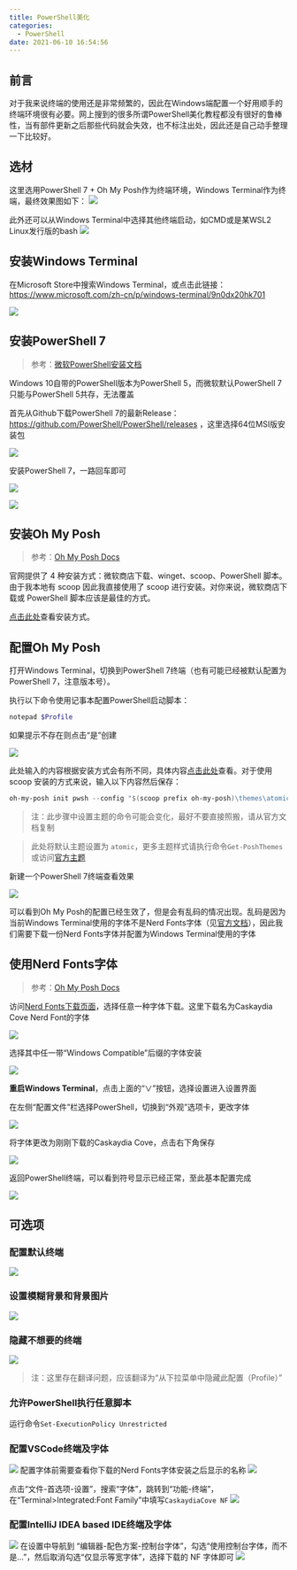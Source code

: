 ```yaml
---
title: PowerShell美化
categories:
  - PowerShell
date: 2021-06-10 16:54:56
---
```

<script type="text/javascript" src="/js/push.js"></script>

## 前言
对于我来说终端的使用还是非常频繁的，因此在Windows端配置一个好用顺手的终端环境很有必要。网上搜到的很多所谓PowerShell美化教程都没有很好的鲁棒性，当有部件更新之后那些代码就会失效，也不标注出处，因此还是自己动手整理一下比较好。

## 选材
这里选用PowerShell 7 + Oh My Posh作为终端环境，Windows Terminal作为终端，最终效果图如下：
![](img/173755.jpg)

此外还可以从Windows Terminal中选择其他终端启动，如CMD或是某WSL2 Linux发行版的bash
![](img/174241.jpg)

## 安装Windows Terminal
在Microsoft Store中搜索Windows Terminal，或点击此链接：https://www.microsoft.com/zh-cn/p/windows-terminal/9n0dx20hk701

![](img/175447.jpg)



## 安装PowerShell 7
> 参考：[微软PowerShell安装文档](https://docs.microsoft.com/en-us/powershell/scripting/install/installing-powershell-core-on-windows?view=powershell-7.1)

Windows 10自带的PowerShell版本为PowerShell 5，而微软默认PowerShell 7只能与PowerShell 5共存，无法覆盖


首先从Github下载PowerShell 7的最新Release：https://github.com/PowerShell/PowerShell/releases ，这里选择64位MSI版安装包

![](img/174827.jpg)

安装PowerShell 7，一路回车即可

![](img/175111.jpg)

![](img/175224.jpg)

## 安装Oh My Posh
> 参考：[Oh My Posh Docs](https://ohmyposh.dev/docs/pwsh)

官网提供了 4 种安装方式：微软商店下载、winget、scoop、PowerShell 脚本。由于我本地有 scoop 因此我直接使用了 scoop 进行安装。对你来说，微软商店下载或 PowerShell 脚本应该是最佳的方式。

[点击此处](https://ohmyposh.dev/docs/installation/windows#install)查看安装方式。

## 配置Oh My Posh
打开Windows Terminal，切换到PowerShell 7终端（也有可能已经被默认配置为PowerShell 7，注意版本号）。

执行以下命令使用记事本配置PowerShell启动脚本：

```powershell
notepad $Profile
```

如果提示不存在则点击“是”创建

![](img/180950.jpg)

此处输入的内容根据安装方式会有所不同，具体内容[点击此处](https://ohmyposh.dev/docs/installation/windows#default-themes)查看。对于使用 scoop 安装的方式来说，输入以下内容然后保存：

```powershell
oh-my-posh init pwsh --config "$(scoop prefix oh-my-posh)\themes\atomic.omp.json"
```

>注：此步骤中设置主题的命令可能会变化，最好不要直接照搬，请从官方文档复制

>此处将默认主题设置为 `atomic`，更多主题样式请执行命令`Get-PoshThemes`或访问[官方主题](https://ohmyposh.dev/docs/themes)

新建一个PowerShell 7终端查看效果

![](img/111204.jpg)

可以看到Oh My Posh的配置已经生效了，但是会有乱码的情况出现。乱码是因为当前Windows Terminal使用的字体不是Nerd Fonts字体（见[官方文档](https://ohmyposh.dev/docs/fonts#nerd-fonts)），因此我们需要下载一份Nerd Fonts字体并配置为Windows Terminal使用的字体

## 使用Nerd Fonts字体
>参考：[Oh My Posh Docs](https://ohmyposh.dev/docs/fonts)

访问[Nerd Fonts下载页面](https://www.nerdfonts.com/font-downloads)，选择任意一种字体下载。这里下载名为Caskaydia Cove Nerd Font的字体

![](img/112223.jpg)

选择其中任一带“Windows Compatible”后缀的字体安装

![](img/112404.jpg)

**重启Windows Terminal**，点击上面的“∨”按钮，选择设置进入设置界面

在左侧“配置文件”栏选择PowerShell，切换到“外观”选项卡，更改字体

![](img/112843.jpg)

将字体更改为刚刚下载的Caskaydia Cove，点击右下角保存

![](img/113045.jpg)

返回PowerShell终端，可以看到符号显示已经正常，至此基本配置完成

![](img/113416.jpg)

## 可选项
### 配置默认终端
![](img/113241.jpg)
### 设置模糊背景和背景图片
![](img/113620.jpg)
### 隐藏不想要的终端
![](img/113827.jpg)
>注：这里存在翻译问题，应该翻译为“从下拉菜单中隐藏此配置（Profile）”
### 允许PowerShell执行任意脚本
运行命令`Set-ExecutionPolicy Unrestricted`
### 配置VSCode终端及字体
![](img/121654.jpg)
配置字体前需要查看你下载的Nerd Fonts字体安装之后显示的名称
![](img/115642.jpg)

点击“文件-首选项-设置”，搜索“字体”，跳转到“功能-终端”，在“Terminal>Integrated:Font Family”中填写`CaskaydiaCove NF`
![](img/115155.jpg)
### 配置IntelliJ IDEA based IDE终端及字体
![](img/120314.jpg)
在设置中导航到 “编辑器-配色方案-控制台字体”，勾选“使用控制台字体，而不是...”，然后取消勾选“仅显示等宽字体”，选择下载的 NF 字体即可
![](img/120549.jpg)